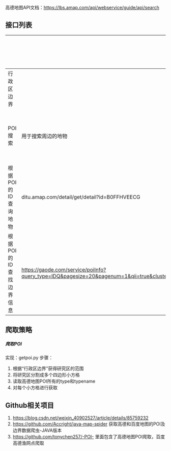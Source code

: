 高德地图API文档：https://lbs.amap.com/api/webservice/guide/api/search


## 接口列表

| | 说明 | 相关文章 |
| - | - | - |
| 行政区边界 |  | [官方说明](lbs.amap.com/api/webservice/guide/api/district)<Br/>
| POI搜索 | 用于搜索周边的地物 | [搜索POI官方说明](https://lbs.amap.com/api/webservice/guide/api/search)
| 根据POI的ID查询地物 | ditu.amap.com/detail/get/detail?id=B0FFHVEECG |
| 根据POI的ID查找边界信息 |  https://gaode.com/service/poiInfo?query_type=IDQ&pagesize=20&pagenum=1&qii=true&cluster_state=5&need_utd=true&utd_sceneid=1000&div=PC1000&addr_poi_merge=true&is_classify=true&zoom=11&id=B022F0071G&city=341003 |

## 爬取策略
##### 爬取POI
实现：getpoi.py
步骤：

1. 根据“行政区边界”获得研究区的范围
2. 将研究区分割成多个四边形小方格
3. 读取高德地图POI所有的type和typename
4. 对每个小方格进行获取


## Github相关项目
1. https://blog.csdn.net/weixin_40902527/article/details/85759232
2. https://github.com/Accright/java-map-spider 获取高德和百度地图的POI及边界数据爬虫-JAVA版本
3. https://github.com/tonychen257/-POI- 里面包含了高德地图POI爬取，百度高德渔网点爬取